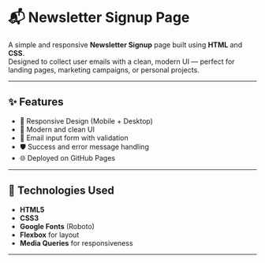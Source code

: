 # 📬 Newsletter Signup Page

A simple and responsive **Newsletter Signup** page built using **HTML** and **CSS**.  
Designed to collect user emails with a clean, modern UI — perfect for landing pages, marketing campaigns, or personal projects.

---

## ✨ Features

- 🧩 Responsive Design (Mobile + Desktop)
- 🎨 Modern and clean UI
- 💌 Email input form with validation
- 🛡️ Success and error message handling
- 🌐 Deployed on GitHub Pages

---

## 🚀 Technologies Used

- **HTML5**
- **CSS3**
- **Google Fonts** (Roboto)
- **Flexbox** for layout
- **Media Queries** for responsiveness

---


